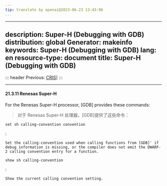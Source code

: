 ```yaml
---
tip: translate by openai@2023-06-23 13:43:06
...
```

---
description: Super-H (Debugging with GDB)
distribution: global
Generator: makeinfo
keywords: Super-H (Debugging with GDB)
lang: en
resource-type: document
title: Super-H (Debugging with GDB)
-----------------------------------

::: header
Previous: [CRIS](CRIS.html#CRIS)]
:::

---

#### 21.3.11 Renesas Super-H

For the Renesas Super-H processor, [GDB] provides these commands:

> 对于 Renesas Super-H 处理器，[GDB]提供了这些命令：

`set sh calling-convention convention`

:

```
Set the calling-convention used when calling functions from [GDB]' if debug information is missing, or the compiler does not emit the DWARF-2 calling convention entry for a function.
```

`show sh calling-convention`

:

```
Show the current calling convention setting.
```
